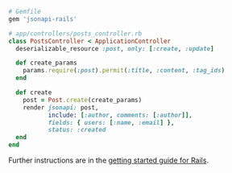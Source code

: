 ```ruby
# Gemfile
gem 'jsonapi-rails'

# app/controllers/posts_controller.rb
class PostsController < ApplicationController
  deserializable_resource :post, only: [:create, :update]

  def create_params
    params.require(:post).permit(:title, :content, :tag_ids)
  end

  def create
    post = Post.create(create_params)
    render jsonapi: post,
           include: [:author, comments: [:author]],
           fields: { users: [:name, :email] },
           status: :created
  end
end
```

Further instructions are in the [getting started guide for Rails](guides/getting_started/rails).
